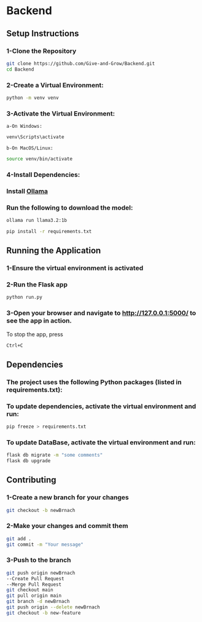 # Backend

## Setup Instructions

### 1-Clone the Repository

```bash
git clone https://github.com/Give-and-Grow/Backend.git
cd Backend
```

### 2-Create a Virtual Environment:

```bash
python -m venv venv
```

### 3-Activate the Virtual Environment:

    a-On Windows:

```bash
venv\Scripts\activate
```

    b-On MacOS/Linux:

```bash
source venv/bin/activate
```

### 4-Install Dependencies:

### Install [Ollama](https://ollama.com/download)

### Run the following to download the model:

```bash
ollama run llama3.2:1b
```

```bash
pip install -r requirements.txt
```

## Running the Application

### 1-Ensure the virtual environment is activated

### 2-Run the Flask app

```bash
python run.py
```

### 3-Open your browser and navigate to http://127.0.0.1:5000/ to see the app in action.

To stop the app, press

```bash
Ctrl+C
```

## Dependencies

### The project uses the following Python packages (listed in requirements.txt):

### To update dependencies, activate the virtual environment and run:

```bash
pip freeze > requirements.txt
```

### To update DataBase, activate the virtual environment and run:

```bash
flask db migrate -m "some comments"
flask db upgrade
```

## Contributing

### 1-Create a new branch for your changes

```bash
git checkout -b newBrnach
```

### 2-Make your changes and commit them

```bash
git add .
git commit -m "Your message"
```

### 3-Push to the branch

```bash
git push origin newBrnach
--Create Pull Request
--Merge Pull Request
git checkout main
git pull origin main
git branch -d newBrnach
git push origin --delete newBrnach
git checkout -b new-feature
```
